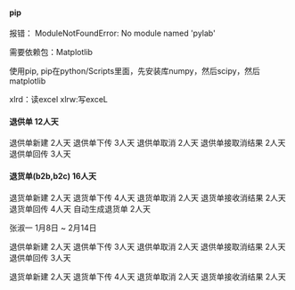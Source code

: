 #### pip 
报错：
ModuleNotFoundError: No module named 'pylab'

需要依赖包：Matplotlib

使用pip, pip在python/Scripts里面，先安装库numpy，然后scipy，然后matplotlib

xlrd：读excel
xlrw:写exceL



#### 退供单 12人天 

退供单新建 2人天 
退供单下传 3人天
退供单取消 2人天
退供单接取消结果 2人天
退供单回传 3人天

#### 退货单(b2b,b2c) 16人天

退货单新建 2人天
退货单下传 4人天
退货单取消 2人天
退货单接收消结果 2人天
退货单回传 4人天
自动生成退货单 2人天

张淑一 1月8日 ~ 2月14日

退供单新建 2人天 
退供单下传 3人天
退供单取消 2人天
退供单接取消结果 2人天
退供单回传 3人天

退货单新建 2人天
退货单下传 4人天
退货单取消 2人天
退货单接收消结果 2人天

